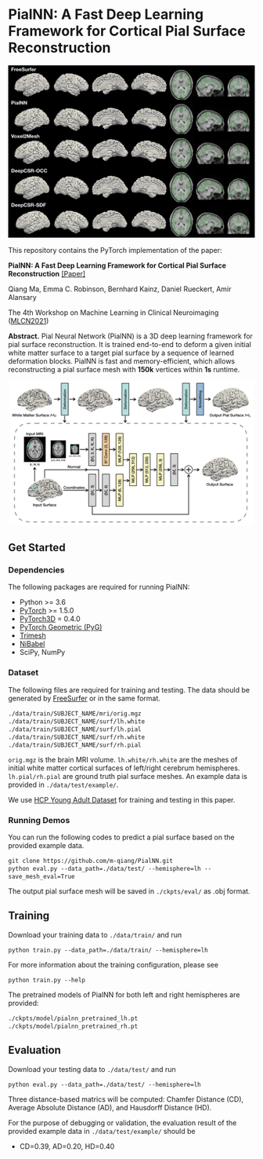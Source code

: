 # PialNN: A Fast Deep Learning Framework for Cortical Pial Surface Reconstruction

<!-- ![](figure/visual.png) -->
<p align="center"><img src="figure/visual.png" width="600" ></p>

This repository contains the PyTorch implementation of the paper:

**PialNN: A Fast Deep Learning Framework for Cortical Pial Surface Reconstruction** [[Paper]](https://arxiv.org/abs/2109.03693)

Qiang Ma, Emma C. Robinson, Bernhard Kainz, Daniel Rueckert, Amir Alansary

The 4th Workshop on Machine Learning in Clinical Neuroimaging ([MLCN2021](https://mlcnws.com/))

**Abstract.** Pial Neural Network (PialNN) is a 3D deep learning framework for pial surface reconstruction. It is trained end-to-end to deform a given initial white matter surface to a target pial surface by a sequence of learned deformation blocks. PialNN is fast and memory-efficient, which allows reconstructing a pial surface mesh with **150k** vertices within **1s** runtime.


<p align="center"><img src="figure/architecture.png" width="500" ></p>

<!-- ![](figure/architecture.png =200x100) -->


## Get Started

### Dependencies

The following packages are required for running PialNN:
- Python >= 3.6
- [PyTorch](https://pytorch.org/) >= 1.5.0
- [PyTorch3D](https://github.com/facebookresearch/pytorch3d/blob/main/INSTALL.md) = 0.4.0
- [PyTorch Geometric (PyG)](https://pytorch-geometric.readthedocs.io/en/latest/notes/installation.html)
- [Trimesh](https://trimsh.org/install.html)
- [NiBabel](https://nipy.org/nibabel/installation.html)
- SciPy, NumPy


### Dataset
The following files are required for training and testing. The data should be generated by [FreeSurfer](https://surfer.nmr.mgh.harvard.edu/) or in the same format.
```
./data/train/SUBJECT_NAME/mri/orig.mgz
./data/train/SUBJECT_NAME/surf/lh.white
./data/train/SUBJECT_NAME/surf/lh.pial
./data/train/SUBJECT_NAME/surf/rh.white
./data/train/SUBJECT_NAME/surf/rh.pial
```
```orig.mgz``` is the brain MRI volume. ```lh.white/rh.white``` are the meshes of initial white matter cortical surfaces of left/right cerebrum hemispheres. ```lh.pial/rh.pial``` are ground truth pial surface meshes. An example data is provided in ```./data/test/example/```.

We use [HCP Young Adult Dataset](https://www.humanconnectome.org/study/hcp-young-adult/data-releases) for training and testing in this paper.



### Running Demos

You can run the following codes to predict a pial surface based on the provided example data.
```
git clone https://github.com/m-qiang/PialNN.git
python eval.py --data_path=./data/test/ --hemisphere=lh --save_mesh_eval=True
```
The output pial surface mesh will be saved in ```./ckpts/eval/``` as .obj format.


## Training

Download your training data to ```./data/train/``` and run
```
python train.py --data_path=./data/train/ --hemisphere=lh
```
For more information about the training configuration, please see
```
python train.py --help
```
The pretrained models of PialNN for both left and right hemispheres are provided:
```
./ckpts/model/pialnn_pretrained_lh.pt
./ckpts/model/pialnn_pretrained_rh.pt
```

## Evaluation
Download your testing data to ```./data/test/``` and run
```
python eval.py --data_path=./data/test/ --hemisphere=lh
```

Three distance-based matrics will be computed: Chamfer Distance (CD), Average Absolute Distance (AD), and Hausdorff Distance (HD).

For the purpose of debugging or validation, the evaluation result of the provided example data in ```./data/test/example/``` should be

- CD=0.39, AD=0.20, HD=0.40


<!-- ## Citation
If you use this code for your research, please consider citing our paper:
```
{@inprocessding}
``` -->